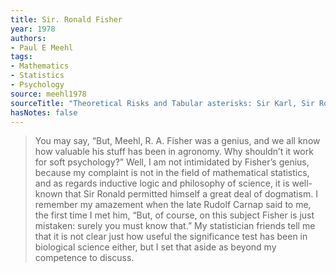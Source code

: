 ```yaml
---
title: Sir. Ronald Fisher
year: 1978
authors:
- Paul E Meehl
tags:
- Mathematics
- Statistics
- Psychology
source: meehl1978
sourceTitle: "Theoretical Risks and Tabular asterisks: Sir Karl, Sir Ronald, and the Slow Progress of Soft Psychology"
hasNotes: false
---
```


> You may say, “But, Meehl, R. A. Fisher was a genius, and we all know how valuable his stuff has been in agronomy.
> Why shouldn’t it work for soft psychology?”
> Well, I am not intimidated by Fisher’s genius, because my complaint is not in the field of mathematical statistics,
>   and as regards inductive logic and philosophy of science,
>   it is well-known that Sir Ronald permitted himself a great deal of dogmatism.
> I remember my amazement when the late Rudolf Carnap said to me, the first time I met him,
>   “But, of course, on this subject Fisher is just mistaken: surely you must know that.”
> My statistician friends tell me that it is not clear just
>   how useful the significance test has been in biological science either,
>   but I set that aside as beyond my competence to discuss.
